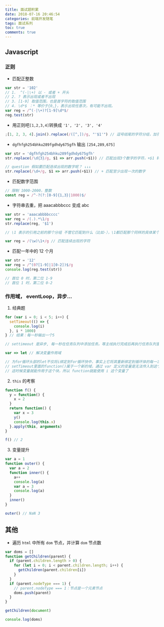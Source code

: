 ```yaml
---
title: 面试题积累
date: 2018-07-16 20:46:54
categories: 前端开发随笔
tags: 面试系列
toc: true
comments: true
---
```


## Javascript

### 正则

- 匹配正整数

```js
var str = '102'
// 1.  ^(-|\+) 以 - 或者 + 开头
// 2. ? 表示出现或者不出现
// 3. [1-9] 取值范围，也是首字符的取值范围
// 4. \d*$ ：* 等价于{0,}，表示出现任意次，有可能不出现。
var reg = /^(-|\+)?[1-9]\d*$/
reg.test(str)
```

- 用正则吧`[1,2,3,4]`转换成 `'1', '2', '3', '4'`

```js
;[1, 2, 3, 4].join().replace(/([^,])/g, "'$1'") // 逗号结尾的字符分组，加引号
```

- `dgfhfgh254bhku289fgdhdy675gfh` 输出 `[254,289,675]`

```js
var str = 'dgfhfgh254bhku289fgdhdy675gfh'
str.replace(/\d{3}/g, $1 => arr.push(+$1)) // 匹配出现3个数字的字符，+$1 转化为整数

// question 假如要匹配连续出现的数字呢？ ↓↓↓
str.replace(/\d+/g, $1 => arr.push(+$1)) // + 匹配至少出现一次的数字
```

- 匹配数字范围

```js
// 限制 1000-2000，整数
const reg = /^-?(?:[0-9]{1,3}|1000)$/
```

- 字符串去重，把 aaacabbbccc 变成 abc

```js
var str = 'aaacabbbbcccc'
var reg = /(.).*\1/g
str.replace(reg, '$1')

// \1 表示的引用之前的那个分组 不管它匹配到什么（比如-），\1都匹配那个同样的具体某个字符。

var reg = /(\w)\1+/g // 匹配连续出现的字符
```

- 匹配一年中的 12 个月

```js
var str = '12'
var reg = /^(0?[1-9]|1[0-2])$/g
console.log(reg.test(str))

// 首位 0 时，第二位 1-9
// 首位 1 时，第二位 0-2
```

### 作用域， eventLoop，异步...

1. 经典题

```js
for (var i = 0; i < 5; i++) {
  setTimeout(() => {
    console.log(i)
  }, i * 1000)
} // 结果：每一秒输出一个5

// settimeout 是异步, 每一秒在任务队列中添加任务。等主线执行完成后再执行任务队列里的任务

var => let // 解决变量作用域

// 为for循环头部的let不仅将i绑定到for循环快中，事实上它将其重新绑定到循环体的每一次迭代中，确保上一次迭代结束的值重新被赋值。
// setTimeout里面的function()属于一个新的域，通过 var 定义的变量是无法传入到这个函数执行域中的，通过使用 let 来声明块变量，
// 这时候变量就能作用于这个块，所以 function就能使用 i 这个变量了
```

2. `this` 的考察

```js
function f() {
  y = function() {
    x = 2
  }
  return function() {
    var x = 3
    y()
    console.log(this.x)
  }.apply(this, arguments)
}

f() // 2
```

3. 变量提升

```js
var a = 1
function outer() {
  var a = 2
  function inner() {
    a++
    console.log(a)
    var a = 3
    console.log(a)
  }
  inner()
}

outer() // NaN 3
```

## 其他

- 遍历 `html` 中所有 `dom` 节点，并计算 `dom` 节点数

```js
var doms = []
function getChildren(parent) {
  if (parent.children.length > 0) {
    for (let i = 0; i < parent.children.length; i++) {
      getChildren(parent.children[i])
    }
  }
  if (parent.nodeType === 1) {
    // parent.nodeType === 1：节点是一个元素节点
    doms.push(parent)
  }
}

getChildren(document)

console.log(doms)
```